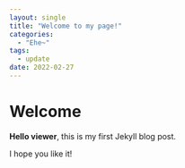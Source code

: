 ```yaml
---
layout: single
title: "Welcome to my page!"
categories: 
  - "Ehe~"
tags:
  - update
date: 2022-02-27
---
```


# Welcome

**Hello viewer**, this is my first Jekyll blog post.

I hope you like it!

